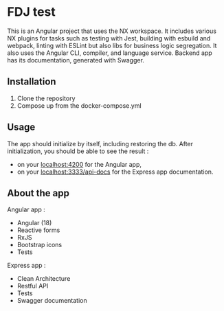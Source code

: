 # FDJ test

This is an Angular project that uses the NX workspace. It includes various NX plugins for tasks such as testing with Jest, building with esbuild and webpack, linting with ESLint but also libs for business logic segregation. It also uses the Angular CLI, compiler, and language service. Backend app has its documentation, generated with Swagger.

## Installation

1. Clone the repository
2. Compose up from the docker-compose.yml

## Usage

The app should initialize by itself, including restoring the db.
After initialization, you should be able to see the result :
- on your [localhost:4200](http://localhost:4200) for the Angular app,
- on your [localhost:3333/api-docs](http://localhost:3333/api-docs) for the Express app documentation.

## About the app
Angular app :
- Angular (18)
- Reactive forms
- RxJS
- Bootstrap icons
- Tests

Express app :
- Clean Architecture
- Restful API
- Tests
- Swagger documentation


